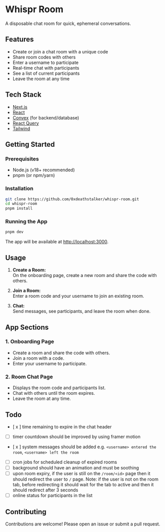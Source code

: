 # Whispr Room

A disposable chat room for quick, ephemeral conversations.

## Features

- Create or join a chat room with a unique code
- Share room codes with others
- Enter a username to participate
- Real-time chat with participants
- See a list of current participants
- Leave the room at any time

## Tech Stack

- [Next.js](https://nextjs.org/)
- [React](https://react.dev/)
- [Convex](https://convex.dev/) (for backend/database)
- [React Query](https://tanstack.com/query/latest)
- [Tailwind](https://tailwindcss.com/)

## Getting Started

### Prerequisites

- Node.js (v18+ recommended)
- pnpm (or npm/yarn)

### Installation

```bash
git clone https://github.com/0xdeathstalker/whispr-room.git
cd whispr-room
pnpm install
```

### Running the App

```bash
pnpm dev
```

The app will be available at [http://localhost:3000](http://localhost:3000).

## Usage

1. **Create a Room:**  
   On the onboarding page, create a new room and share the code with others.

2. **Join a Room:**  
   Enter a room code and your username to join an existing room.

3. **Chat:**  
   Send messages, see participants, and leave the room when done.

## App Sections

### 1. Onboarding Page

- Create a room and share the code with others.
- Join a room with a code.
- Enter your username to participate.

### 2. Room Chat Page

- Displays the room code and participants list.
- Chat with others until the room expires.
- Leave the room at any time.

<!-- ## Screenshots -->

<!-- Add screenshots or GIFs here if available -->

## Todo

- [ x ] time remaining to expire in the chat header
- [ ] timer countdown should be improved by using framer motion
- [ x ] system messages should be added e.g. `<username> entered the room`, `<username> left the room`
- [ ] cron jobs for scheduled cleanup of expired rooms
- [ ] background should have an animation and must be soothing
- [ ] upon room expiry, if the user is still on the `/room/<id>` page then it should redirect the user to `/` page.
      Note: if the user is not on the room tab, before redirecting it should wait for the tab to active and then it should redirect after 3 seconds
- [ ] online status for participants in the list

## Contributing

Contributions are welcome! Please open an issue or submit a pull request.
